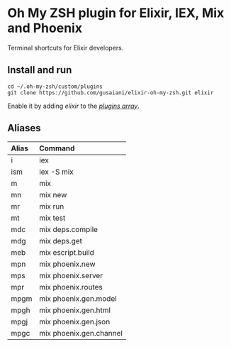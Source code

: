 # Oh My ZSH plugin for Elixir, IEX, Mix and Phoenix

Terminal shortcuts for Elixir developers.

## Install and run
```
cd ~/.oh-my-zsh/custom/plugins
git clone https://github.com/gusaiani/elixir-oh-my-zsh.git elixir
```

Enable it by adding _elixir_ to the [_plugins array_](https://github.com/robbyrussell/oh-my-zsh/blob/master/templates/zshrc.zsh-template#L48).

## Aliases

| Alias               | Command                 |
|:--------------------|:------------------------|
| i                   | iex                     |
| ism                 | iex -S mix              |
| m                   | mix                     |
| mn                  | mix new                 |
| mr                  | mix run                 |
| mt                  | mix test                |
| mdc                 | mix deps.compile        |
| mdg                 | mix deps.get            |
| meb                 | mix escript.build       |
| mpn                 | mix phoenix.new         |
| mps                 | mix phoenix.server      |
| mpr                 | mix phoenix.routes      |
| mpgm                | mix phoenix.gen.model   |
| mpgh                | mix phoenix.gen.html    |
| mpgj                | mix phoenix.gen.json    |
| mpgc                | mix phoenix.gen.channel |
